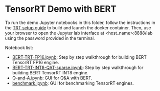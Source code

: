 # TensorRT Demo with BERT

To run the demo Jupyter notebooks in this folder, follow the instructions in the [TRT setup guide](../../../README.md) to build and launch the docker container. Then, use your browser to open the Jupyter lab interface at <host_name>:8888/lab using the password provided in the terminal.


Notebook list:

- [BERT-TRT-FP16.ipynb](BERT-TRT-FP16.ipynb): Step by step walkthrough for building BERT TensorRT FP16 engine.
- [BERT-TRT-INT8-QAT-sparse.ipynb](BERT-TRT-INT8-QAT-sparse.ipynb): Step by step walkthrough for building BERT TensorRT INT8 engine.
- [Q-and-A.ipynb](Q-and-A.ipynb): GUI for Q&A with BERT.
- [benchmark.ipynb](benchmark.ipynb): GUI for benchmarking TensorRT engines.
